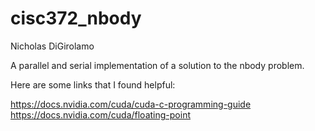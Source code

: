 # cisc372_nbody

Nicholas DiGirolamo

A parallel and serial implementation of a solution to the nbody problem.

Here are some links that I found helpful:

https://docs.nvidia.com/cuda/cuda-c-programming-guide
https://docs.nvidia.com/cuda/floating-point
